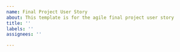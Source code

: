 ```yaml
---
name: Final Project User Story
about: This template is for the agile final project user story
title: ''
labels: ''
assignees: ''

---
```



